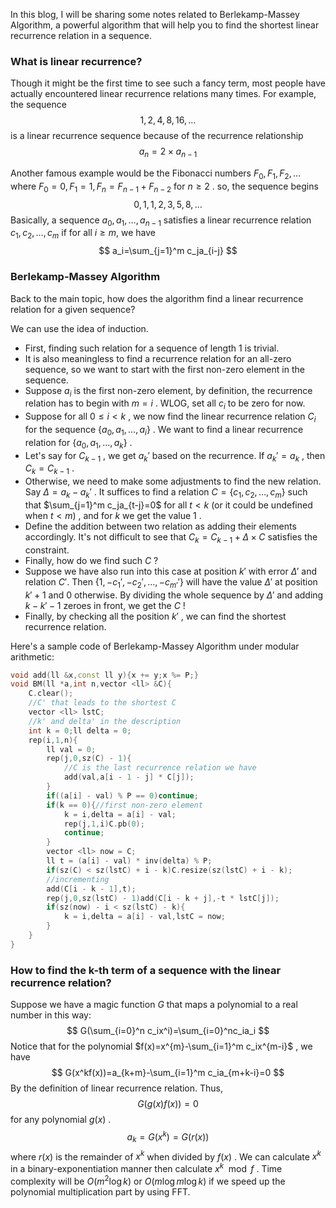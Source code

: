 In this blog, I will be sharing some notes related to Berlekamp-Massey Algorithm, a powerful algorithm that will help you to find the shortest linear recurrence relation in a sequence.

### What is linear recurrence?

Though it might be the first time to see such a fancy term, most people have actually encountered linear recurrence relations many times. For example, the sequence
$$
1,2,4,8,16,\dots
$$
is a linear recurrence sequence because of the recurrence relationship
$$
a_n=2\times a_{n-1}
$$


Another famous example would be the Fibonacci numbers $F_0,F_1,F_2,\dots$ where $F_0=0,F_1=1,F_n=F_{n-1}+F_{n-2}$ for $n\ge 2$ . so, the sequence begins
$$
0,1,1,2,3,5,8,\dots
$$
Basically, a sequence $a_0,a_1,\dots,a_{n-1}$ satisfies a linear recurrence relation $c_1,c_2,\dots,c_m$ if for all $i\ge m$, we have
$$
a_i=\sum_{j=1}^m c_ja_{i-j}
$$

 ### Berlekamp-Massey Algorithm

Back to the main topic, how does the algorithm find a linear recurrence relation for a given sequence?

We can use the idea of induction. 

- First, finding such relation for a sequence of length 1 is trivial.
- It is also meaningless to find a recurrence relation for an all-zero sequence, so we want to start with the first non-zero element in the sequence.
- Suppose $a_i$ is the first non-zero element, by definition, the recurrence relation has to begin with $m=i$ . WLOG, set all $c_i$ to be zero for now.
- Suppose for all $0\le i < k$ ,  we now find the linear recurrence relation $C_i$ for the sequence $\{a_0,a_1,\dots,a_i\}$ . We want to find a linear recurrence relation for $\{a_0,a_1,\dots,a_k\}$ .
- Let's say for $C_{k-1}$ , we get $a_k'$ based on the recurrence. If $a_k'=a_k$ , then $C_k=C_{k-1}$ .
- Otherwise, we need to make some adjustments to find the new relation. Say $\Delta = a_k-a_k'$ . It suffices to find a relation $C=\{c_1,c_2,\dots,c_m\}$ such that $\sum_{j=1}^m c_ja_{t-j}=0$ for all $t < k$ (or it could be undefined when $t < m$) , and for $k$ we get the value $1$ .
- Define the addition between two relation as adding their elements accordingly. It's not difficult to see that $C_k=C_{k-1}+\Delta\times C$ satisfies the constraint.
- Finally, how do we find such $C$ ?
- Suppose we have also run into this case at position $k'$ with error $\Delta'$ and relation $C'$. Then $\{1,-c_1',-c_2',\dots,-c_{m'}'\}$ will have the value $\Delta'$ at position $k'+1$ and $0$ otherwise. By dividing the whole sequence by $\Delta'$ and adding $k - k'-1$ zeroes in front, we get the $C$ !
- Finally, by checking all the position $k'$ , we can find the shortest recurrence relation.

Here's a sample code of Berlekamp-Massey Algorithm under modular arithmetic:

```cpp
void add(ll &x,const ll y){x += y;x %= P;}
void BM(ll *a,int n,vector <ll> &C){
    C.clear();
    //C' that leads to the shortest C
    vector <ll> lstC;
    //k' and delta' in the description
    int k = 0;ll delta = 0;
    rep(i,1,n){
        ll val = 0;
        rep(j,0,sz(C) - 1){
            //C is the last recurrence relation we have
            add(val,a[i - 1 - j] * C[j]);
        }
        if((a[i] - val) % P == 0)continue;
        if(k == 0){//first non-zero element
            k = i,delta = a[i] - val;
            rep(j,1,i)C.pb(0);
            continue;
        }
        vector <ll> now = C;
        ll t = (a[i] - val) * inv(delta) % P;
        if(sz(C) < sz(lstC) + i - k)C.resize(sz(lstC) + i - k);
        //incrementing
        add(C[i - k - 1],t);
        rep(j,0,sz(lstC) - 1)add(C[i - k + j],-t * lstC[j]);
        if(sz(now) - i < sz(lstC) - k){
            k = i,delta = a[i] - val,lstC = now;
        }
    }
}
```

### How to find the k-th term of a sequence with the linear recurrence relation?

Suppose we have a magic function $G$ that maps a polynomial to a real number in this way:
$$
G(\sum_{i=0}^n c_ix^i)=\sum_{i=0}^nc_ia_i
$$
Notice that for the polynomial $f(x)=x^{m}-\sum_{i=1}^m c_ix^{m-i}$ ,  we have
$$
G(x^kf(x))=a_{k+m}-\sum_{i=1}^m c_ia_{m+k-i}=0
$$
By the definition of linear recurrence relation. Thus,
$$
G(g(x)f(x))=0
$$
for any polynomial $g(x)$ .
$$
a_k=G(x^k)=G(r(x))
$$
where $r(x)$ is the remainder of $x^k$ when divided by $f(x)$ . We can calculate $x^k$ in a binary-exponentiation manner then calculate $x^k\mod f$ . Time complexity will be $O(m^2\log k)$ or $O(m\log m\log k)$ if we speed up the polynomial multiplication part by using FFT.



 
